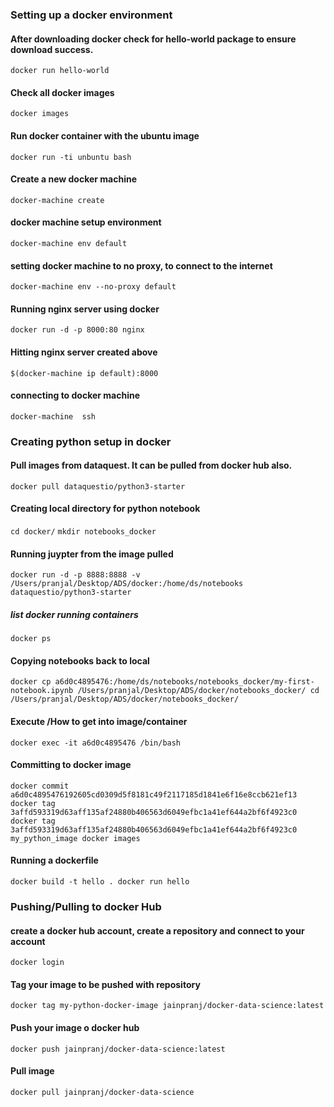 ### Setting up a docker environment

#### After downloading docker check for hello-world package to ensure download success. 
`docker run hello-world`
#### Check all docker images 
`docker images`
#### Run docker container with the ubuntu image
`docker run -ti unbuntu bash`
#### Create a new docker machine
`docker-machine create`
#### docker machine setup environment
`docker-machine env default`
#### setting docker machine to no proxy, to connect to the internet
`docker-machine env --no-proxy default`
#### Running nginx server using docker
`docker run -d -p 8000:80 nginx`
#### Hitting nginx server created above
`$(docker-machine ip default):8000`
#### connecting to docker machine
`docker-machine  ssh`

### Creating python setup in docker

#### Pull images from dataquest. It can be pulled from docker hub also.
`docker pull dataquestio/python3-starter`

#### Creating  local directory for python notebook
`cd docker/`
`mkdir notebooks_docker`

#### Running juypter from the image pulled
`docker run -d -p 8888:8888 -v /Users/pranjal/Desktop/ADS/docker:/home/ds/notebooks dataquestio/python3-starter`

##### list docker running containers
`docker ps`

#### Copying notebooks back to local
`docker cp a6d0c4895476:/home/ds/notebooks/notebooks_docker/my-first-notebook.ipynb /Users/pranjal/Desktop/ADS/docker/notebooks_docker/
cd /Users/pranjal/Desktop/ADS/docker/notebooks_docker/`

#### Execute /How to get into image/container
`docker exec -it a6d0c4895476 /bin/bash`

#### Committing to docker image
`docker commit a6d0c4895476192605cd0309d5f8181c49f2117185d1841e6f16e8ccb621ef13
docker tag 3affd593319d63aff135af24880b406563d6049efbc1a41ef644a2bf6f4923c0
docker tag 3affd593319d63aff135af24880b406563d6049efbc1a41ef644a2bf6f4923c0 my_python_image
docker images`
  
#### Running a dockerfile
 `docker build -t hello .
 docker run hello`
 
### Pushing/Pulling to docker Hub

#### create a docker hub account, create a repository and connect to your account
`docker login`

#### Tag your image to be pushed with repository
`docker tag my-python-docker-image jainpranj/docker-data-science:latest`

#### Push your image o docker hub
`docker push jainpranj/docker-data-science:latest`

#### Pull image
`docker pull jainpranj/docker-data-science`
 
 
  

